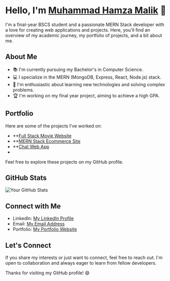 # Hello, I'm [Muhammad Hamza Malik](https://github.com/hamzadevlpr) 👋

I'm a final-year BSCS student and a passionate MERN Stack developer with a love for creating web applications and projects. Here, you'll find an overview of my academic journey, my portfolio of projects, and a bit about me.

## About Me

- 📚 I'm currently pursuing my Bachelor's in Computer Science.
- 💻 I specialize in the MERN (MongoDB, Express, React, Node.js) stack.
- 🌟 I'm enthusiastic about learning new technologies and solving complex problems.
- 🏆 I'm working on my final year project, aiming to achieve a high GPA.

## Portfolio

Here are some of the projects I've worked on:

- **[Full Stack Movie Website](https://full-stack-movies.vercel.app/)
- **[MERN Stack Ecommerce Site](https://mern-commerce.vercel.app/)
- **[Chat Web App](https://chat-app-mern-stack-ten.vercel.app/)
- 
Feel free to explore these projects on my GitHub profile.

## GitHub Stats

![Your GitHub Stats](https://github-readme-stats.vercel.app/api?username=hamzadevlpr&show_icons=true&theme=dark)

## Connect with Me

- LinkedIn: [My LinkedIn Profile](https://www.linkedin.com/in/hamzadvlpr/)
- Email: [My Email Address](dev.hamzamalik@gmail.com)
- Portfolio: [My Portfolio Website](https://my-prettyfolio.vercel.app/)

## Let's Connect

If you share my interests or just want to connect, feel free to reach out. I'm open to collaboration and always eager to learn from fellow developers.

Thanks for visiting my GitHub profile! 😄
